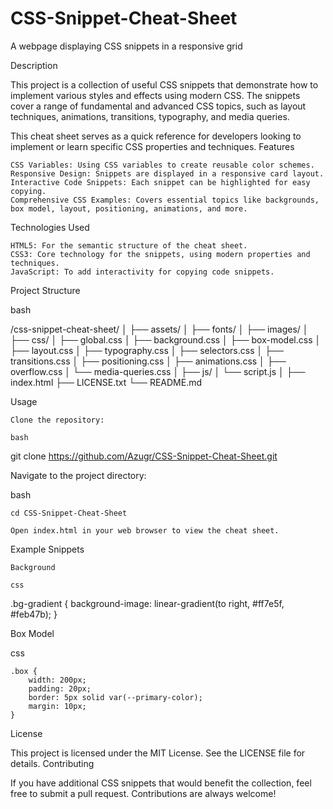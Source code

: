 # CSS-Snippet-Cheat-Sheet
A webpage displaying CSS snippets in a responsive grid

Description

This project is a collection of useful CSS snippets that demonstrate how to implement various styles and effects using modern CSS. The snippets cover a range of fundamental and advanced CSS topics, such as layout techniques, animations, transitions, typography, and media queries.

This cheat sheet serves as a quick reference for developers looking to implement or learn specific CSS properties and techniques.
Features

    CSS Variables: Using CSS variables to create reusable color schemes.
    Responsive Design: Snippets are displayed in a responsive card layout.
    Interactive Code Snippets: Each snippet can be highlighted for easy copying.
    Comprehensive CSS Examples: Covers essential topics like backgrounds, box model, layout, positioning, animations, and more.

Technologies Used

    HTML5: For the semantic structure of the cheat sheet.
    CSS3: Core technology for the snippets, using modern properties and techniques.
    JavaScript: To add interactivity for copying code snippets.

Project Structure

bash

/css-snippet-cheat-sheet/
│
├── assets/
│   ├── fonts/
│   ├── images/
│
├── css/
│   ├── global.css
│   ├── background.css
│   ├── box-model.css
│   ├── layout.css
│   ├── typography.css
│   ├── selectors.css
│   ├── transitions.css
│   ├── positioning.css
│   ├── animations.css
│   ├── overflow.css
│   └── media-queries.css
│
├── js/
│   └── script.js
│
├── index.html
├── LICENSE.txt
└── README.md

Usage

    Clone the repository:

    bash

git clone https://github.com/Azugr/CSS-Snippet-Cheat-Sheet.git

Navigate to the project directory:

bash

    cd CSS-Snippet-Cheat-Sheet

    Open index.html in your web browser to view the cheat sheet.

Example Snippets

    Background

    css

.bg-gradient {
    background-image: linear-gradient(to right, #ff7e5f, #feb47b);
}

Box Model

css

    .box {
        width: 200px;
        padding: 20px;
        border: 5px solid var(--primary-color);
        margin: 10px;
    }

License

This project is licensed under the MIT License. See the LICENSE file for details.
Contributing

If you have additional CSS snippets that would benefit the collection, feel free to submit a pull request. Contributions are always welcome!